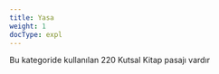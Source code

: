 ```yaml
---
title: Yasa
weight: 1
docType: expl
---
```


Bu kategoride kullanılan 220 Kutsal Kitap pasajı vardır
